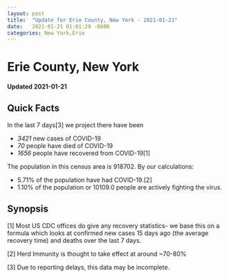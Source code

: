 ```yaml
---
layout: post
title:  "Update for Erie County, New York - 2021-01-21"
date:   2021-01-21 01:01:29 -0600
categories: New York,Erie
---
```


# Erie County, New York
#### Updated 2021-01-21

## Quick Facts

In the last 7 days[3] we project there have been
- *3421* new cases of COVID-19
- *70* people have died of COVID-19
- *1656* people have recovered from COVID-19[1]

The population in this census area is 918702. By our calculations:
- 5.71% of the population have had COVID-19.[2]
- 1.10% of the population or 10109.0 people are actively fighting the virus.

## Synopsis




[1] Most US CDC offices do give any recovery statistics- we base this on a formula which looks at confirmed new cases
15 days ago (the average recovery time) and deaths over the last 7 days.

[2] Herd Immunity is thought to take effect at around ~70-80%

[3] Due to reporting delays, this data may be incomplete.
 
    